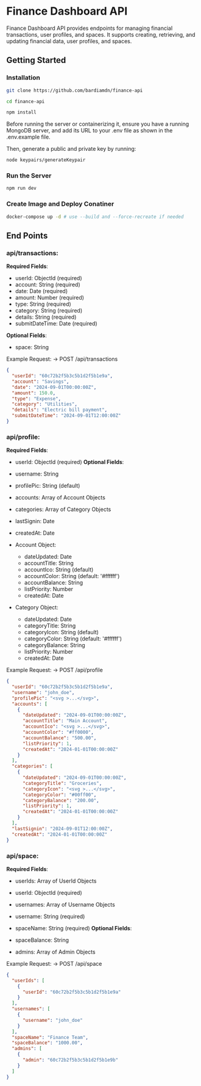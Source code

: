 # Finance Dashboard API

Finance Dashboard API provides endpoints for managing financial transactions, user profiles, and spaces. It supports creating, retrieving, and updating financial data, user profiles, and spaces.

## Getting Started

### Installation

```bash
git clone https://github.com/bardiamdn/finance-api

cd finance-api

npm install
```

Before running the server or containerizing it, ensure you have a running MongoDB server, and add its URL to your .env file as shown in the .env.example file.

Then, generate a public and private key by running:

```bash
node keypairs/generateKeypair
```

### Run the Server

```bash
npm run dev
```

### Create Image and Deploy Conatiner

```bash
docker-compose up -d # use --build and --force-recreate if needed
```

## End Points

### api/transactions:

**Required Fields**:

- userId: ObjectId (required)
- account: String (required)
- date: Date (required)
- amount: Number (required)
- type: String (required)
- category: String (required)
- details: String (required)
- submitDateTime: Date (required)

**Optional Fields**:

- space: String

Example Request: -> POST /api/transactions

```json
{
  "userId": "60c72b2f5b3c5b1d2f5b1e9a",
  "account": "Savings",
  "date": "2024-09-01T00:00:00Z",
  "amount": 150.0,
  "type": "Expense",
  "category": "Utilities",
  "details": "Electric bill payment",
  "submitDateTime": "2024-09-01T12:00:00Z"
}
```

### api/profile:

**Required Fields**:

- userId: ObjectId (required)
  **Optional Fields**:

- username: String
- profilePic: String (default)
- accounts: Array of Account Objects
- categories: Array of Category Objects
- lastSignin: Date
- createdAt: Date
- Account Object:
  - dateUpdated: Date
  - accountTitle: String
  - accountIco: String (default)
  - accountColor: String (default: '#ffffff')
  - accountBalance: String
  - listPriority: Number
  - createdAt: Date
- Category Object:
  - dateUpdated: Date
  - categoryTitle: String
  - categoryIcon: String (default)
  - categoryColor: String (default: '#ffffff')
  - categoryBalance: String
  - listPriority: Number
  - createdAt: Date

Example Request: -> POST /api/profile

```json
{
  "userId": "60c72b2f5b3c5b1d2f5b1e9a",
  "username": "john_doe",
  "profilePic": "<svg >...</svg>",
  "accounts": [
    {
      "dateUpdated": "2024-09-01T00:00:00Z",
      "accountTitle": "Main Account",
      "accountIco": "<svg >...</svg>",
      "accountColor": "#ff0000",
      "accountBalance": "500.00",
      "listPriority": 1,
      "createdAt": "2024-01-01T00:00:00Z"
    }
  ],
  "categories": [
    {
      "dateUpdated": "2024-09-01T00:00:00Z",
      "categoryTitle": "Groceries",
      "categoryIcon": "<svg >...</svg>",
      "categoryColor": "#00ff00",
      "categoryBalance": "200.00",
      "listPriority": 1,
      "createdAt": "2024-01-01T00:00:00Z"
    }
  ],
  "lastSignin": "2024-09-01T12:00:00Z",
  "createdAt": "2024-01-01T00:00:00Z"
}
```

### api/space:

**Required Fields**:

- userIds: Array of UserId Objects
- userId: ObjectId (required)
- usernames: Array of Username Objects
- username: String (required)
- spaceName: String (required)
  **Optional Fields**:

- spaceBalance: String
- admins: Array of Admin Objects

Example Request: -> POST /api/space

```json
{
  "userIds": [
    {
      "userId": "60c72b2f5b3c5b1d2f5b1e9a"
    }
  ],
  "usernames": [
    {
      "username": "john_doe"
    }
  ],
  "spaceName": "Finance Team",
  "spaceBalance": "1000.00",
  "admins": [
    {
      "admin": "60c72b2f5b3c5b1d2f5b1e9b"
    }
  ]
}
```
